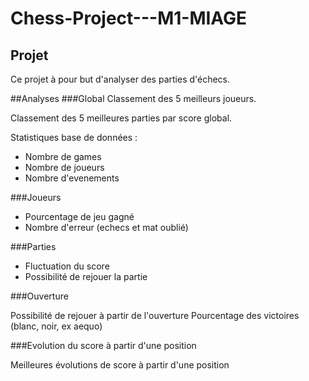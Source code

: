 # Chess-Project---M1-MIAGE
## Projet
Ce projet à pour but d'analyser des parties d'échecs.

##Analyses
###Global
Classement des 5 meilleurs joueurs.

Classement des 5 meilleures parties par score global.

Statistiques base de données : 
- Nombre de games	
- Nombre de joueurs	
- Nombre d'evenements

###Joueurs

- Pourcentage de jeu gagné
- Nombre d'erreur (echecs et mat oublié)


###Parties

- Fluctuation du score
- Possibilité de rejouer la partie

###Ouverture

Possibilité de rejouer à partir de l'ouverture
Pourcentage des victoires (blanc, noir, ex aequo)


###Evolution du score à partir d'une position

Meilleures évolutions de score à partir d'une position
